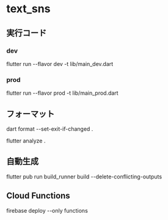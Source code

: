 # text_sns

## 実行コード

### dev
flutter run --flavor dev -t lib/main_dev.dart

### prod
flutter run --flavor prod -t lib/main_prod.dart

## フォーマット
dart format --set-exit-if-changed .

flutter analyze .

## 自動生成
flutter pub run build_runner build --delete-conflicting-outputs

## Cloud Functions
firebase deploy --only functions